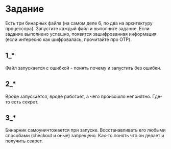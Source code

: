 # Задание

Есть три бинарных файла (на самом деле 6, по два на архитектуру процессора). Запустите каждый файл и выполните задание. Если задание выполнено успешно, появится зашифрованная информация (если интересно как шифровалась, прочитайте про OTP).

## 1_*

Файл запускается с ошибкой - понять почему и запустить без ошибки.

## 2_*

Вроде запускается, вроде работает, а чего произошло непонятно. Где-то есть секрет.

## 3_*

Бинарник самоуничтожается при запуске. Восстанавливать его любыми способами (checkout и оные) запрещено. Как-то понять что он делает и получить секрет.
